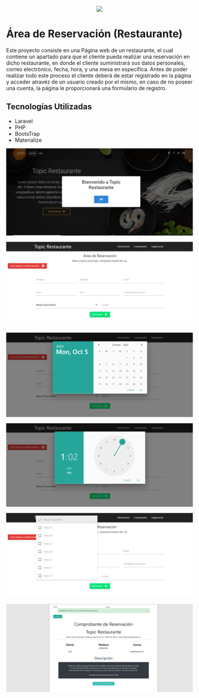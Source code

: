 <p align="center"><a href="https://laravel.com" target="_blank"><img src="https://raw.githubusercontent.com/laravel/art/master/logo-lockup/5%20SVG/2%20CMYK/1%20Full%20Color/laravel-logolockup-cmyk-red.svg" width="400"></a></p>


# Área de Reservación (Restaurante)

Este proyecto consiste en una Página web de un restaurante, el cual contiene un apartado para que el cliente pueda realizar una reservación en dicho restaurante, en donde el cliente suministrará sus datos personales, correo electrónico, fecha, hora, y una mesa en específica. Antes de poder realizar todo este proceso el cliente deberá de estar registrado en la página y acceder atravéz de un usuario creado por el mismo, en caso de no poseer una cuenta, la página le proporcionará una formulario de registro. 

## Tecnologías Utilizadas

- Laravel
- PHP
- BootsTrap
- Materialize


![](public/img/Captura9.png)

![](public/img/Captura8.png)

![](public/img/Captura7.png)

![](public/img/Captura6.png)

![](public/img/Captura5.png)

![](public/img/Captura3.png)

